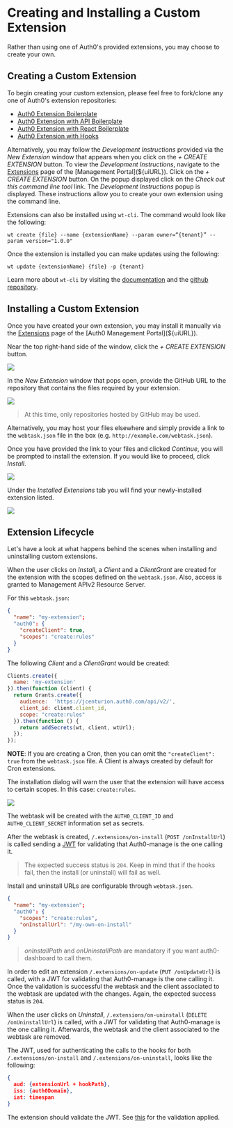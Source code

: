 # Creating and Installing a Custom Extension

Rather than using one of Auth0's provided extensions, you may choose to create your own.

## Creating a Custom Extension
To begin creating your custom extension, please feel free to fork/clone any one of Auth0's extension repositories:

- [Auth0 Extension Boilerplate](https://github.com/auth0/auth0-extension-boilerplate)
- [Auth0 Extension with API Boilerplate](https://github.com/auth0/auth0-extension-boilerplate-with-api)
- [Auth0 Extension with React Boilerplate](https://github.com/auth0/auth0-extension-boilerplate-with-react)
- [Auth0 Extension with Hooks](https://github.com/auth0/auth0-extension-boilerplate-hooks)

Alternatively, you may follow the _Development Instructions_ provided via the _New Extension_ window that appears when you click on the _+ CREATE EXTENSION_ button. To view the _Development Instructions_, navigate to the [Extensions](${uiURL}/#/extensions) page of the [Management Portal](${uiURL}). Click on the _+ CREATE EXTENSION_ button. On the popup displayed click on the _Check out this command line tool_ link. The _Development Instructions_ popup is displayed. These instructions allow you to create your own extension using the command line.

Extensions can also be installed using `wt-cli`. The command would look like the following:

```
wt create {file} --name {extensionName} --param owner=“{tenant}” --param version="1.0.0"
```

Once the extension is installed you can make updates using the following:

```
wt update {extensionName} {file} -p {tenant}
```

Learn more about `wt-cli` by visiting the [documentation](https://webtask.io/docs/wt-cli) and the [github repository](https://github.com/auth0/wt-cli).

## Installing a Custom Extension
Once you have created your own extension, you may install it manually via the [Extensions](${uiURL}/#/extensions) page of the [Auth0 Management Portal](${uiURL}).

Near the top right-hand side of the window, click the _+ CREATE EXTENSION_ button.

![](/media/articles/extensions/custom/create-extension.png)

In the _New Extension_ window that pops open, provide the GitHub URL to the repository that contains the files required by your extension.

![](/media/articles/extensions/custom/new-extension.png)

> At this time, only repositories hosted by GitHub may be used.

Alternatively, you may host your files elsewhere and simply provide a link to the `webtask.json` file in the box (e.g. `http://example.com/webtask.json`).

Once you have provided the link to your files and clicked _Continue_, you will be prompted to install the extension. If you would like to proceed, click _Install_.

![](/media/articles/extensions/custom/install-custom-ext.png)

Under the _Installed Extensions_ tab you will find your newly-installed extension listed.

![](/media/articles/extensions/custom/installed-extensions.png)

## Extension Lifecycle

Let's have a look at what happens behind the scenes when installing and uninstalling custom extensions.

When the user clicks on _Install_, a _Client_ and a _ClientGrant_ are created for the extension with the scopes defined on the `webtask.json`. Also, access is granted to Management APIv2 Resource Server.

For this `webtask.json`:

```json
{
  "name": "my-extension";
  "auth0": {
    "createClient": true,
    "scopes": "create:rules"
  }
}
```

The following _Client_ and a _ClientGrant_ would be created:

```javascript
Clients.create({
  name: 'my-extension'
}).then(function (client) {
  return Grants.create({
    audience:  'https://jcenturion.auth0.com/api/v2/',
    client_id: client.client_id,
    scope: "create:rules"
  }).then(function () {
    return addSecrets(wt, client, wtUrl);
  });
});
```

**NOTE**: If you are creating a Cron, then you can omit the `"createClient": true` from the `webtask.json` file. A Client is always created by default for Cron extensions.

The installation dialog will warn the user that the extension will have access to certain scopes. In this case: `create:rules`.

![](/media/articles/extensions/custom/scopes-warning.png)

The webtask will be created with the `AUTH0_CLIENT_ID` and `AUTH0_CLIENT_SECRET` information set as secrets.

After the webtask is created, `/.extensions/on-install` (`POST /onInstallUrl`) is called sending a [JWT](/jwt) for validating that Auth0-manage is the one calling it.

> The expected success status is `204`. Keep in mind that if the hooks fail, then the install (or uninstall) will fail as well.

Install and uninstall URLs are configurable through `webtask.json`.

```json
{
  "name": "my-extension";
  "auth0": {
    "scopes": "create:rules",
    "onInstallUrl": "/my-own-on-install" 
  }
}
```

> _onInstallPath_ and _onUninstallPath_ are mandatory if you want auth0-dashboard to call them.

In order to edit an extension `/.extensions/on-update` (`PUT /onUpdateUrl`) is called, with a JWT for validating that Auth0-manage is the one calling it. Once the validation is successful the webtask and the client associated to the webtask are updated with the changes. Again, the expected success status is `204`.

When the user clicks on _Uninstall_, `/.extensions/on-uninstall` (`DELETE /onUninstallUrl`) is called, with a JWT for validating that Auth0-manage is the one calling it. Afterwards, the webtask and the client associated to the webtask are removed.

The JWT, used for authenticating the calls to the hooks for both `/.extensions/on-install` and `/.extensions/on-uninstall`, looks like the following:

```json
{
  aud: {extensionUrl + hookPath},      
  iss: {auth0Domain},                 
  iat: timespan
}
```

The extension should validate the JWT. See [this](https://github.com/auth0/auth0-extension-boilerplate-hooks/blob/master/hooks/index.js#L11) for the validation applied.


